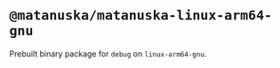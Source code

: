 # `@matanuska/matanuska-linux-arm64-gnu`

Prebuilt binary package for `debug` on `linux-arm64-gnu`.
